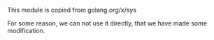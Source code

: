 This module is copied from golang.org/x/sys

For some reason, we can not use it directly, that we have made some modification.